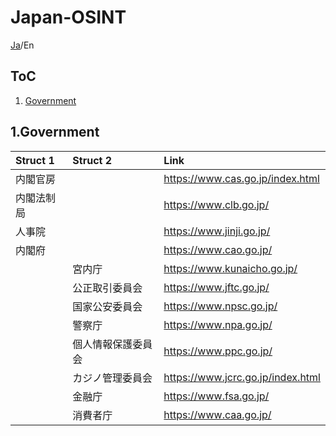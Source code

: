 # Japan-OSINT

[Ja](https://github.com/Coordinate-Cat/Japan-OSINT/blob/main/README.md)/En

## ToC
1. [Government](https://github.com/Coordinate-Cat/Japan-OSINT#gov)

## 1.Government
|Struct 1|Struct 2|Link|
|:-|:-|:-|
|内閣官房||https://www.cas.go.jp/index.html|
|内閣法制局||https://www.clb.go.jp/|
|人事院||https://www.jinji.go.jp/|
|内閣府||https://www.cao.go.jp/|
||宮内庁|https://www.kunaicho.go.jp/|
||公正取引委員会|https://www.jftc.go.jp/|
||国家公安委員会|https://www.npsc.go.jp/|
||警察庁|https://www.npa.go.jp/|
||個人情報保護委員会|https://www.ppc.go.jp/|
||カジノ管理委員会|https://www.jcrc.go.jp/index.html|
||金融庁|https://www.fsa.go.jp/|
||消費者庁|https://www.caa.go.jp/|
